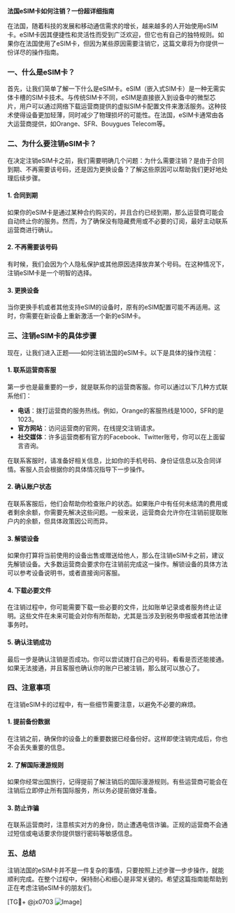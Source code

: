 **法国eSIM卡如何注销？一份超详细指南**

在法国，随着科技的发展和移动通信需求的增长，越来越多的人开始使用eSIM卡。eSIM卡因其便捷性和灵活性而受到广泛欢迎，但它也有自己的独特规则。如果你在法国使用了eSIM卡，但因为某些原因需要注销它，这篇文章将为你提供一份详尽的操作指南。

### 一、什么是eSIM卡？

首先，让我们简单了解一下什么是eSIM卡。eSIM（嵌入式SIM卡）是一种无需实体卡槽的SIM卡技术。与传统SIM卡不同，eSIM是直接嵌入到设备中的微型芯片，用户可以通过网络下载运营商提供的虚拟SIM卡配置文件来激活服务。这种技术使得设备更加轻薄，同时减少了物理损坏的可能性。在法国，eSIM卡通常由各大运营商提供，如Orange、SFR、Bouygues Telecom等。

### 二、为什么要注销eSIM卡？

在决定注销eSIM卡之前，我们需要明确几个问题：为什么需要注销？是由于合同到期、不再需要该号码，还是因为更换设备？了解这些原因可以帮助我们更好地处理后续步骤。

#### 1. 合同到期
如果你的eSIM卡是通过某种合约购买的，并且合约已经到期，那么运营商可能会自动终止你的服务。然而，为了确保没有隐藏费用或不必要的订阅，最好主动联系运营商进行确认。

#### 2. 不再需要该号码
有时候，我们会因为个人隐私保护或其他原因选择放弃某个号码。在这种情况下，注销eSIM卡是一个明智的选择。

#### 3. 更换设备
当你更换手机或者其他支持eSIM的设备时，原有的eSIM配置可能不再适用。这时，你需要在新设备上重新激活一个新的eSIM卡。

### 三、注销eSIM卡的具体步骤

现在，让我们进入正题——如何注销法国的eSIM卡。以下是具体的操作流程：

#### 1. 联系运营商客服
第一步也是最重要的一步，就是联系你的运营商客服。你可以通过以下几种方式联系他们：
- **电话**：拨打运营商的服务热线。例如，Orange的客服热线是1000，SFR的是1023。
- **官方网站**：访问运营商的官网，在线提交注销请求。
- **社交媒体**：许多运营商都有官方的Facebook、Twitter账号，你可以在上面留言咨询。

在联系客服时，请准备好相关信息，比如你的手机号码、身份证信息以及合同详情。客服人员会根据你的具体情况指导下一步操作。

#### 2. 确认账户状态
在联系客服后，他们会帮助你检查账户的状态。如果账户中有任何未结清的费用或者剩余余额，你需要先解决这些问题。一般来说，运营商会允许你在注销前提取账户内的余额，但具体政策因公司而异。

#### 3. 解锁设备
如果你打算将当前使用的设备出售或赠送给他人，那么在注销eSIM卡之前，建议先解锁设备。大多数运营商会要求你在注销前完成这一操作。解锁设备的具体方法可以参考设备说明书，或者直接询问客服。

#### 4. 下载必要文件
在注销过程中，你可能需要下载一些必要的文件，比如账单记录或者服务终止证明。这些文件在未来可能会对你有所帮助，尤其是当涉及到税务申报或者其他法律事务时。

#### 5. 确认注销成功
最后一步是确认注销是否成功。你可以尝试拨打自己的号码，看看是否还能接通。如果无法接通，并且客服也确认你的账户已被注销，那么就可以放心了。

### 四、注意事项

在注销eSIM卡的过程中，有一些细节需要注意，以避免不必要的麻烦。

#### 1. 提前备份数据
在注销之前，确保你的设备上的重要数据已经备份好。这样即使注销完成后，你也不会丢失重要的信息。

#### 2. 了解国际漫游规则
如果你经常出国旅行，记得提前了解注销后的国际漫游规则。有些运营商可能会在注销后立即停止所有国际服务，所以务必提前做好准备。

#### 3. 防止诈骗
在联系运营商时，注意核实对方的身份，防止遭遇电信诈骗。正规的运营商不会通过短信或电话要求你提供银行密码等敏感信息。

### 五、总结

注销法国的eSIM卡并不是一件复杂的事情，只要按照上述步骤一步步操作，就能顺利完成。在整个过程中，保持耐心和细心是非常关键的。希望这篇指南能帮助到正在考虑注销eSIM卡的朋友们。

[TG💪+ @jx0703 ![Image](https://github.com/user-attachments/assets/dbca1d08-cadb-493c-b0ec-ad6f7a83f270)]